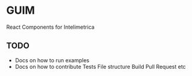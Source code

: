 # GUIM
React Components for Intelimetrica

## TODO
* Docs on how to run examples
* Docs on how to contribute
  Tests
  File structure
  Build
  Pull Request
  etc

